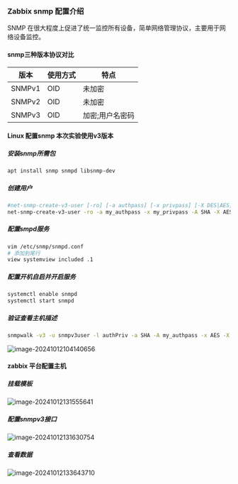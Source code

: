 ### Zabbix snmp 配置介绍

SNMP 在很大程度上促进了统一监控所有设备，简单网络管理协议，主要用于网络设备监控。

#### snmp三种版本协议对比

| 版本   | 使用方式 | 特点            |
| ------ | -------- | --------------- |
| SNMPv1 | OID      | 未加密          |
| SNMPv2 | OID      | 未加密          |
| SNMPv3 | OID      | 加密;用户名密码 |

#### Linux 配置snmp   本次实验使用v3版本

##### 安装snmp所需包

```bash
apt install snmp snmpd libsnmp-dev
```

##### 创建用户

```bash
#net-snmp-create-v3-user [-ro] [-a authpass] [-x privpass] [-X DES|AES] [username]
net-snmp-create-v3-user -ro -a my_authpass -x my_privpass -A SHA -X AES snmpv3user
```

##### 配置smpd服务

```bash
vim /etc/snmp/snmpd.conf
# 添加到尾行
view systemview included .1
```

##### 配置开机自启并开启服务

```bash
systemctl enable snmpd
systemctl start snmpd
```

##### 验证查看主机描述

```bash
snmpwalk -v3 -u snmpv3user -l authPriv -a SHA -A my_authpass -x AES -X my_privpass 127.0.0.1 1.3.6.1.2.1.1.1
```

![image-20241012104140656](/image-20241012104140656.png)

#### zabbix 平台配置主机

##### 挂载模板

![image-20241012131555641](/image-20241012131555641.png)

##### 配置snmpv3接口

![image-20241012131630754](/image-20241012131630754.png)

##### 查看数据

![image-20241012133643710](/image-20241012133643710.png)